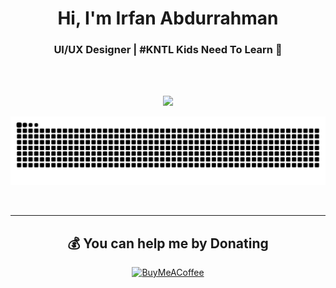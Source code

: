 <h1 align="center">Hi, I'm Irfan Abdurrahman</h1>
<h3 align="center">UI/UX Designer | #KNTL Kids Need To Learn 🐧</h3>

<br><br>

<div align="center">
  <img src="https://user-images.githubusercontent.com/22107794/139580686-887df369-edb8-4bc8-b607-4fbf6d7e4866.gif">

  <br>

  ![snake gif](https://github.com/Erpan1945/home/blob/main/github-contribution-grid-snake-dark.svg)

  <br>
  
---

  ## 💰 You can help me by Donating
  [![BuyMeACoffee](https://img.shields.io/badge/Buy%20Me%20a%20Coffee-ffdd00?style=for-the-badge&logo=buy-me-a-coffee&logoColor=black)](https://saweria.co/yrpan29)
